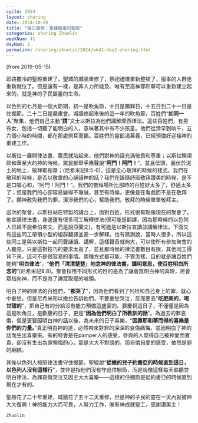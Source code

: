 ```yaml
---
cycle: 2024
layout: sharing
date: 2024-10-08
title: "每日靈修：重建屬靈的聖殿"
categories: sharing Zhuolin
weekNum: 41
dayNum: 2
permalink: /sharing/zhuolin/2024/wk41-day2-sharing.html
--- 
```

(from 2019-05-15)

耶路撒冷的聖殿重建了，聖城的城牆重修了，祭祀禮儀重新整頓了，服事的人群也重新就位了。但是還有一樣，是非人力所能及、唯有至高神耶和華可以重新建立起來的，就是神的子民屬靈的生命。  

以色列的七月是一個大節期，初一是吹角節，十日是贖罪日，十五日到二十一日是住棚節，二十二日是嚴肅會。城牆修起來後的這一年的吹角節，百姓們“**如同一人**”聚集，他們自己主動“**請**”文士以斯拉為他們講解摩西律法。這些百姓們，有男有女，包括一切聽了能明白的人，意味著其中有不少孩童。他們從清早到晌午，五六個小時的時間，都在那處側耳而聽。百姓們的靈飢渴慕義，已經預備好迎接神的重建工作。  

以斯拉一展開律法書，眾民就站起來，他們對神的話充滿敬畏和尊重；以斯拉稱頌耶和華至大的神的時候，眾民都舉手應聲說“**阿門！阿門！**”，並且低頭，面伏於泥土的地上，敬拜耶和華；(尼希米記8:5-6)。這是全心敬拜的時候的樣式。我們在敬拜的時候，是否以敬畏的心誦讀神的話？我們在跟隨詩班敬拜讚美的時候，是不是口唱心和，“阿門！阿門！”。我們的敬拜場所比那時的百姓好太多了，舒適太多了；但是我們的心卻容易變得不專誠，甚至有時候，更像是在看戲而不是在敬拜了。願神赦免我們的罪，潔淨我們的心，幫助我們，敬拜的時候單單敬拜主。  

這次的聚會，以斯拉站在特製的講台上，面對百姓，形式很有點像現在的聚會了。他宣讀律法書，身邊還有很多同工解釋律法(很可能是翻譯，因為那時候的以色列人已經不說希伯來文，而是說亞蘭文)。有可能是以斯拉宣讀並講解律法，下面又有這些同工帶領小型的組群翻譯並進一步解釋。也有猜測說，當時人很多，所以這些同工是與以斯拉一起同聲誦讀、講解，這樣聲音就夠大，可以使所有參加聚會的人聽見，只是這對技巧的要求太高了，並且那時候的律法書數目有限，其他同工得背下來，這可不是很容易的事情。兩種方式都可能，不管怎樣，目的就是讓百姓們能夠“**明白律法**”。“**他們「清清楚楚」地念神的律法書，講明意思，使百姓明白所念的**”(尼希米記8:8)。聚會採用不同形式的目的是為了讓會眾明白神的真理，將會眾指向神，而不是為了譁眾取寵的噱頭。  

明白了神的律法的百姓們，“**都哭了**”，因為他們看到了列祖和自己身上的罪，就心中憂愁。但是尼希米和以撒拉告訴他們，不要憂愁哭泣，反而要去“**吃肥美的，喝甘甜的**”，把自己有的分給沒有能力預備這盛宴的。要慶祝這日子，不僅僅是因為這是吹角日，是歡慶的日子，更是“**因為他們明白了所教訓的話**”。為過去的罪哀傷，但是更要因明白神的話以後，為未來的日子喜樂，“**因靠耶和華而得的喜樂是你們的力量。**”真正明白神的道，必然帶來對罪的深深的哀傷痛悔，並因明白了神的話而生出喜樂來。有的特會是在pamper人的感受，參與的人覺得自己被神愛而寶貴，卻沒有生出為罪懊悔的心，那是大大不對頭的。那自憐自愛的感受，依然是罪的綑綁。  

其後以色列人按照律法書守住棚節，聖經說“**從嫩的兒子約書亞的時候直到這日，以色列人沒有這樣行**”，並非是指他們沒有守過住棚節，而是說像這樣每天聆聽並明白律法，為罪哀傷哭泣又因主大大喜樂——這樣的住棚節是從約書亞的時候直到現在才有的。  

聖殿花了二十年重建，城牆花了五十二天重修，但是神的子民的靈在一天內就被神大大復興！神的能力大而可畏，人努力工作，唯有神成就聖工，感謝讚美主！  

`Zhuolin`  
